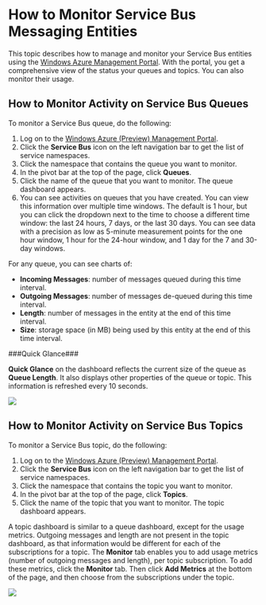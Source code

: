 <properties linkid="service-bus-monitor-messaging-entitites" urlDisplayName="Traffic Manager" pageTitle="Monitor Service Bus Messaging Entities - Windows Azure" metaKeywords="" description="Learn how to monitor your Service Bus entities using the Windows Azure Management Portal." metaCanonical="" disqusComments="1" umbracoNaviHide="1" services="service-bus" documentationCenter="" title="How to Monitor Service Bus Messaging Entities" authors="" solutions="" />


# How to Monitor Service Bus Messaging Entities

This topic describes how to manage and monitor your Service Bus entities using the [Windows Azure Management Portal](http://manage.windowsazure.com). With the portal, you get a comprehensive view of the status your queues and topics. You can also monitor their usage.

## How to Monitor Activity on Service Bus Queues

To monitor a Service Bus queue, do the following:

1. Log on to the [Windows Azure (Preview) Management Portal](http://manage.windowsazure.com).
2. Click the **Service Bus** icon on the left navigation bar to get the list of service namespaces. 
3. Click the namespace that contains the queue you want to monitor. 
4. In the pivot bar at the top of the page, click **Queues**.
5. Click the name of the queue that you want to monitor. The queue dashboard appears.
6. You can see activities on queues that you have created. You can view this information over multiple time windows. The default is 1 hour, but you can click the dropdown next to the time to choose a different time window: the last 24 hours, 7 days, or the last 30 days. You can see data with a precision as low as 5-minute measurement points for the one hour window, 1 hour for the 24-hour window, and 1 day for the 7 and 30-day windows. 

For any queue, you can see charts of:

- **Incoming Messages**: number of messages queued during this time interval.
- **Outgoing Messages**: number of messages de-queued during this time interval.
- **Length**: number of messages in the entity at the end of this time interval.
- **Size**: storage space (in MB) being used by this entity at the end of this time interval.

###Quick Glance###

**Quick Glance** on the dashboard reflects the current size of the queue as **Queue Length**. It also displays other properties of the queue or topic. This information is refreshed every 10 seconds.

![][1]

## How to Monitor Activity on Service Bus Topics

To monitor a Service Bus topic, do the following:

1. Log on to the [Windows Azure (Preview) Management Portal](http://manage.windowsazure.com).
2. Click the **Service Bus** icon on the left navigation bar to get the list of service namespaces. 
3. Click the namespace that contains the topic you want to monitor. 
4. In the pivot bar at the top of the page, click **Topics**.
5. Click the name of the topic that you want to monitor. The topic dashboard appears.

A topic dashboard is similar to a queue dashboard, except for the usage metrics. Outgoing messages and length are not present in the topic dashboard, as that information would be different for each of the subscriptions for a topic. The **Monitor** tab enables you to add usage metrics (number of outgoing messages and length), per topic subscription. To add these metrics, click the **Monitor** tab. Then click **Add Metrics** at the bottom of the page, and then choose from the subscriptions under the topic.


![][2]

[1]: ./media/service-bus-monitor-message-entities/QueueDashboard.png
[2]: ./media/service-bus-monitor-message-entities/AddMetrics.png
